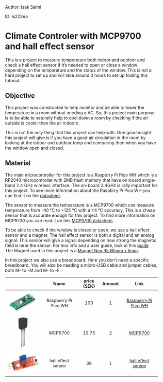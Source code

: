 Author: Isak Salmi

ID: is223ea

# Climate Controler with MCP9700 and hall effect sensor

This is a project to measure temperature both indoor and outdoor and check a hall effect sensor if it’s needed to open or close a window depending on the temperature and the status of the window. This is not a hard project to set up  and will take around 3 hours to set up fooling this tutorial.

## Objective

This project was constructed to help monitor and be able to lower the temperature in a room without needing a AC. So, this project main purpose is to be able to naturally help to cool down a room by checking if the air outside is cooler then the air indoors.

This is not the only thing that this project can help with. One good insight this project will give is if you have a good air circulation in the room by locking at the indoor and outdoor temp and comparing then when you have the window open and closed.

## Material

The main microcontroller for this project is a Raspbrry Pi Pico WH which is a RP2040 microcontroller with 2MB flash memory that have on-board single-band 2.4 GHz wireless interface. The on-board 2.4GHz is rally important for this project. To see more information about the Raspbrry Pi Pico WH you can find it on the [datasheet](https://datasheets.raspberrypi.com/picow/pico-w-datasheet.pdf).

The sensor to measure the temperature is a MCP9700 which can measure temperature from -40 °C to +125 °C with a ±4 °C accuracy. This is a cheap sensor that is accurate enough for this project. To find more information on MCP9700 you can read it on this [MCP9700 datasheet](https://www.electrokit.com/uploads/productfile/41011/21942e-2.pdf).

To be able to check if the window is closed or open, we use a hall effect sensor and a magnet. The hall effect sensor is both a digital and an analog signal. This sensor will give a signal depending on how strong the magnetic field is near the sensor. For mor info and a user guide, lock at this [guide](https://www.electrokit.com/uploads/productfile/41015/41015710_-_Hall_Effect_Sensor.pdf). The Magnet used in this project is a [Magnet Neo 35 Ø5mm x 5mm](https://www.electrokit.com/uploads/productfile/41011/41011480.pdf).

In this project we also use a breadboard. Here you don’t need a specific breadboard. You will also be needing a micro-USB cable and jumper cables, both M- to -M and M- to -F.


|                                                                   |         Name         | price (SEK) | Amount |                                              Link                                              |
| ------------------------------------------------------------------- | :--------------------: | :-----------: | :------: | :----------------------------------------------------------------------------------------------: |
| <img src="https://github.com/IsakSalmi/IoT_project/blob/b7fdafecf15d1d38401be223f6790c4df1f141c2/assets/PICO-WH-HERO.jpg" width="200"> | Raspberry Pi Pico WH |     109     |   1   |        [Raspberry Pi Pico WH](https://www.electrokit.com/produkt/raspberry-pi-pico-wh/)        |
| <img src="https://github.com/IsakSalmi/IoT_project/blob/b7fdafecf15d1d38401be223f6790c4df1f141c2/assets/MCP9700.jpg" width="200"> |       MCP9700       |    10.75    |   2   |   [MCP9700](https://www.electrokit.com/produkt/mcp9700-e-to-to-92-temperaturgivare/https:/)   |
| <img src="https://github.com/IsakSalmi/IoT_project/blob/b7fdafecf15d1d38401be223f6790c4df1f141c2/assets/hall_effect.jpg" width="200">|  hall effect sensor  |     36     |   1   | [hall effect sensor](https://www.electrokit.com/produkt/pulsgivare-halleffekt-digital/https:/) |
